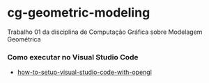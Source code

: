 # cg-geometric-modeling
Trabalho 01 da disciplina de Computação Gráfica sobre Modelagem Geométrica


### Como executar no Visual Studio Code

- [how-to-setup-visual-studio-code-with-opengl](https://stackoverflow.com/questions/41577520/how-to-setup-visual-studio-code-with-opengl)
